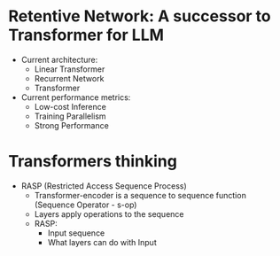 # Retentive Network: A successor to Transformer for LLM
- Current architecture:
  - Linear Transformer
  - Recurrent Network
  - Transformer
- Current performance metrics:
  - Low-cost Inference
  - Training Parallelism
  - Strong Performance
 
# Transformers thinking
- RASP (Restricted Access Sequence Process)
  - Transformer-encoder is a sequence to sequence function (Sequence Operator - s-op)
  - Layers apply operations to the sequence
  - RASP:
    - Input sequence
    - What layers can do with Input
